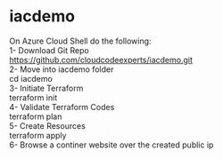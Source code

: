 # iacdemo
On Azure Cloud Shell do the following: <br />
1- Download Git Repo <br />
https://github.com/cloudcodeexperts/iacdemo.git <br />
2- Move into iacdemo folder <br />
cd iacdemo  <br />
3- Initiate Terraform <br />
terraform init <br />
4- Validate Terraform Codes <br />
terraform plan <br />
5- Create Resources <br />
terraform apply <br />
6- Browse a continer website over the created public ip

